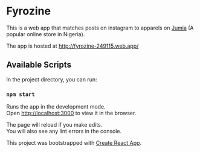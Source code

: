 # Fyrozine
This is a web app that matches posts on instagram to apparels on [Jumia](https://www.jumia.com.ng/) (A popular online store in Nigeria).

The app is hosted at http://fyrozine-249115.web.app/


## Available Scripts

In the project directory, you can run:

### `npm start`

Runs the app in the development mode.<br>
Open [http://localhost:3000](http://localhost:3000) to view it in the browser.

The page will reload if you make edits.<br>
You will also see any lint errors in the console.


This project was bootstrapped with [Create React App](https://github.com/facebook/create-react-app).
